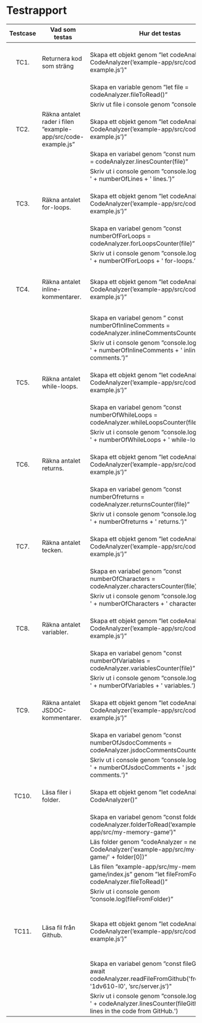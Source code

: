 # Testrapport

| Testcase | Vad som testas   |      Hur det testas      |  Förväntat resultat |
|:-:|----------|-------------|------|
| TC1. | Returnera kod som sträng |  Skapa ett objekt genom ”let codeAnalyzer = new CodeAnalyzer(’example-app/src/code-example.js’)" | Filen skrivs ut i konsolen som en sträng. |
|    |    | Skapa en variable genom ”let file = codeAnalyzer.fileToRead()”   |    |
|    |    | Skriv ut file i console genom ”console.log(file) |    |
| TC2. | Räkna antalet rader i filen ”example-app/src/code-example.js” | Skapa ett objekt genom ”let codeAnalyzer = new CodeAnalyzer(’example-app/src/code-example.js’)” | Det skrivs ut ”There are 598 lines.” i console. |
|    |    | Skapa en variabel genom ”const numberOfLines = codeAnalyzer.linesCounter(file)” |    |
|    |    | Skriv ut i console genom ”console.log('There are ' + numberOfLines + ' lines.’)” |    |
| TC3. | Räkna antalet for-loops. | Skapa ett objekt genom ”let codeAnalyzer = new CodeAnalyzer(’example-app/src/code-example.js’)” | Det skrivs ut ” There are 3 for-loops.” i console. |
|    |    | Skapa en variabel genom ”const numberOfForLoops = codeAnalyzer.forLoopsCounter(file)” |    |
|    |    | Skriv ut i console genom ”console.log('There are ' + numberOfForLoops + ' for-loops.’)” |    |
| TC4. | Räkna antalet inline-kommentarer. | Skapa ett objekt genom ”let codeAnalyzer = new CodeAnalyzer(’example-app/src/code-example.js’)” | Det skrivs ut ”There are 29 inline-comments.” i console. |
|    |    | Skapa en variabel genom ”  const numberOfInlineComments = codeAnalyzer.inlineCommentsCounter(file)” |    |
|    |    | Skriv ut i console genom ”console.log('There are ' + numberOfInlineComments + ' inline-comments.’)” |    |
| TC5. | Räkna antalet while-loops. | Skapa ett objekt genom ”let codeAnalyzer = new CodeAnalyzer(’example-app/src/code-example.js’)” | Det skriv ut ”There are 1 while-loops.” i console. |
|    |    | Skapa en variabel genom ”const numberOfWhileLoops = codeAnalyzer.whileLoopsCounter(file)” |    |
|    |    | Skriv ut i console genom ”console.log('There are ' + numberOfWhileLoops + ' while-loops.’)” |    |
| TC6. | Räkna antalet returns. | Skapa ett objekt genom ”let codeAnalyzer = new CodeAnalyzer(’example-app/src/code-example.js’)” | Det skrivs ut ”There are 7 returns.” i console. |
|    |    | Skapa en variabel genom ”const numberOfreturns = codeAnalyzer.returnsCounter(file)” |    |
|    |    | Skriv ut i console genom ”console.log('There are ' + numberOfreturns + ' returns.’)" |    |
| TC7. | Räkna antalet tecken. | Skapa ett objekt genom ”let codeAnalyzer = new CodeAnalyzer(’example-app/src/code-example.js’)” | Det skrivs ut ”There are 17019 characters.” i console. |
|    |    | Skapa en variabel genom ”const numberOfCharacters = codeAnalyzer.charactersCounter(file)” |    |
|    |    | Skriv ut i console genom ”console.log('There are ' + numberOfCharacters + ' characters.’)" |    |
| TC8. | Räkna antalet variabler. | Skapa ett objekt genom ”let codeAnalyzer = new CodeAnalyzer(’example-app/src/code-example.js’)” | Det skriv ut ”There are 30 variables.” i console. |
|    |    | Skapa en variabel genom "const numberOfVariables = codeAnalyzer.variablesCounter(file)” |    |
|    |    | Skriv ut i console genom ”console.log('There are ' + numberOfVariables + ' variables.’)" |    |
| TC9. | Räkna antalet JSDOC-kommentarer. | Skapa ett objekt genom ”let codeAnalyzer = new CodeAnalyzer(’example-app/src/code-example.js’)” | Det skriv ut ”There are 31 jsdoc-comments.” i console. |
|    |    | Skapa en variabel genom ”const numberOfJsdocComments = codeAnalyzer.jsdocCommentsCounter(file)” |    |
|    |    | Skriv ut i console genom ”console.log('There are ' + numberOfJsdocComments + ' jsdoc-comments.’)" |    |
| TC10. | Läsa filer i folder. | Skapa ett objekt genom ”let codeAnalyzer = new CodeAnalyzer()” | Filen skrivs ut som en sträng i console. |
|    |    | Skapa en variabel genom ”const folder = codeAnalyzer.folderToRead(’example-app/src/my-memory-game’)" |    |
|    |    | Läs folder genom ”codeAnalyzer = new CodeAnalyzer('example-app/src/my-memory-game/' + folder[0])” |    |
|    |    | Läs filen ”example-app/src/my-memory-game/index.js” genom ”let fileFromFolder = codeAnalyzer.fileToRead()” |    |
|    |    | Skriv ut i console genom ”console.log(fileFromFolder)” |    |
| TC11. | Läsa fil från Github. | Skapa ett objekt genom ”let codeAnalyzer = new CodeAnalyzer(’example-app/src/code-example.js’)” | Det skrivs ut ”There are 139 lines in the code from GitHub.” i console. |
|    |    | Skapa en variabel genom ”const fileGithub = await codeAnalyzer.readFileFromGithub('fredrikjurgell', '1dv610-l0', ’src/server.js’)" |    |
|    |    | Skriv ut i console genom ”console.log('There are ' + codeAnalyzer.linesCounter(fileGithub) + ' lines in the code from GitHub.') |    |